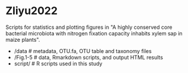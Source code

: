 # Zliyu2022

Scripts for statistics and plotting figures in "A highly conserved core bacterial microbiota with nitrogen fixation capacity inhabits xylem sap in maize plants".

- /data # metadata, OTU.fa, OTU table and taxonomy files
- /Fig.1-5 # data, Rmarkdown scripts, and output HTML results
- script/ # R scripts used in this study
